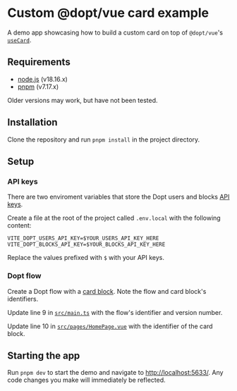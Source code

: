# Custom @dopt/vue card example

A demo app showcasing how to build a custom card on top of `@dopt/vue`'s [`useCard`](https://github.com/dopt/odopt/blob/main/packages/%40dopt/vue/src/card.ts).

## Requirements

- [node.js](https://nodejs.org/) (v18.16.x)
- [pnpm](https://pnpm.io/) (v7.17.x)

Older versions may work, but have not been tested.

## Installation

Clone the repository and run `pnpm install` in the project directory.

## Setup

### API keys

There are two enviroment variables that store the Dopt users and blocks [API keys](https://docs.dopt.com/setup/api-keys/).

Create a file at the root of the project called `.env.local` with the following content:

```
VITE_DOPT_USERS_API_KEY=$YOUR_USERS_API_KEY_HERE
VITE_DOPT_BLOCKS_API_KEY=$YOUR_BLOCKS_API_KEY_HERE
```

Replace the values prefixed with `$` with your API keys.

### Dopt flow

Create a Dopt flow with a [card block](https://docs.dopt.com/concepts/blocks/card/). Note the flow and card block's identifiers.

Update line 9 in [`src/main.ts`](./src/main.ts#L9) with the flow's identifier and version number.

Update line 10 in [`src/pages/HomePage.vue`](./src/pages/HomePage.vue#L10) with the identifier of the card block.

## Starting the app

Run `pnpm dev` to start the demo and navigate to [http://localhost:5633/](http://localhost:5633/). Any code changes you make will immediately be reflected.
